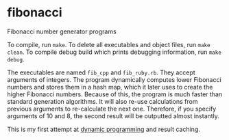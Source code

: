 # fibonacci
Fibonacci number generator programs

To compile, run ```make```. To delete all executables and object files, run ```make clean```. To compile debug build which prints debugging information, run ```make debug```.

The executables are named ```fib_cpp``` and ```fib_ruby.rb```. They accept arguments of integers. The program dynamically computes lower Fibonacci numbers and stores them in a hash map, which it later uses to create the higher Fibonacci numbers. Because of this, the program is much faster than standard generation algorithms. It will also re-use calculations from previous arguments to re-calculate the next one. Therefore, if you specify arguments of 10 and 8, the second result will be outputted almost instantly.

This is my first attempt at [dynamic programming](https://en.wikipedia.org/wiki/Dynamic_programming) and result caching. 
